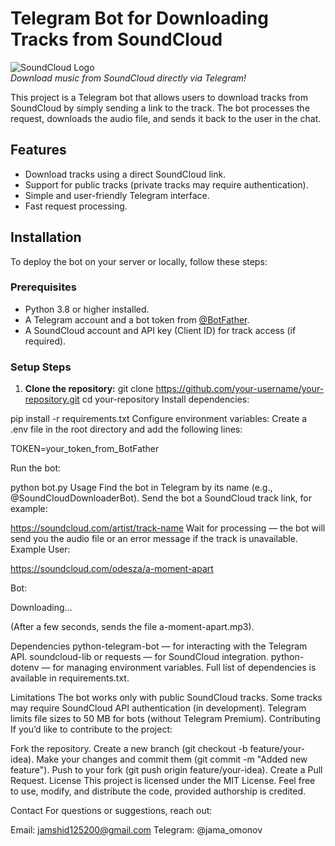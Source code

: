 # Telegram Bot for Downloading Tracks from SoundCloud

![SoundCloud Logo](https://upload.wikimedia.org/wikipedia/commons/thumb/9/9e/SoundCloud_logo.svg/64px-SoundCloud_logo.svg.png)  
*Download music from SoundCloud directly via Telegram!*

This project is a Telegram bot that allows users to download tracks from SoundCloud by simply sending a link to the track. The bot processes the request, downloads the audio file, and sends it back to the user in the chat.

## Features
- Download tracks using a direct SoundCloud link.
- Support for public tracks (private tracks may require authentication).
- Simple and user-friendly Telegram interface.
- Fast request processing.

## Installation

To deploy the bot on your server or locally, follow these steps:

### Prerequisites
- Python 3.8 or higher installed.
- A Telegram account and a bot token from [@BotFather](https://t.me/BotFather).
- A SoundCloud account and API key (Client ID) for track access (if required).

### Setup Steps
1. **Clone the repository:**
   git clone https://github.com/your-username/your-repository.git
   cd your-repository
Install dependencies:



pip install -r requirements.txt
Configure environment variables: Create a .env file in the root directory and add the following lines:

TOKEN=your_token_from_BotFather

Run the bot:

python bot.py
Usage
Find the bot in Telegram by its name (e.g., @SoundCloudDownloaderBot).
Send the bot a SoundCloud track link, for example:


https://soundcloud.com/artist/track-name
Wait for processing — the bot will send you the audio file or an error message if the track is unavailable.
Example
User:

https://soundcloud.com/odesza/a-moment-apart

Bot:

Downloading...

(After a few seconds, sends the file a-moment-apart.mp3).

Dependencies
python-telegram-bot — for interacting with the Telegram API.
soundcloud-lib or requests — for SoundCloud integration.
python-dotenv — for managing environment variables.
Full list of dependencies is available in requirements.txt.

Limitations
The bot works only with public SoundCloud tracks.
Some tracks may require SoundCloud API authentication (in development).
Telegram limits file sizes to 50 MB for bots (without Telegram Premium).
Contributing
If you’d like to contribute to the project:

Fork the repository.
Create a new branch (git checkout -b feature/your-idea).
Make your changes and commit them (git commit -m "Added new feature").
Push to your fork (git push origin feature/your-idea).
Create a Pull Request.
License
This project is licensed under the MIT License. Feel free to use, modify, and distribute the code, provided authorship is credited.

Contact
For questions or suggestions, reach out:

Email: jamshid125200@gmail.com
Telegram: @jama_omonov